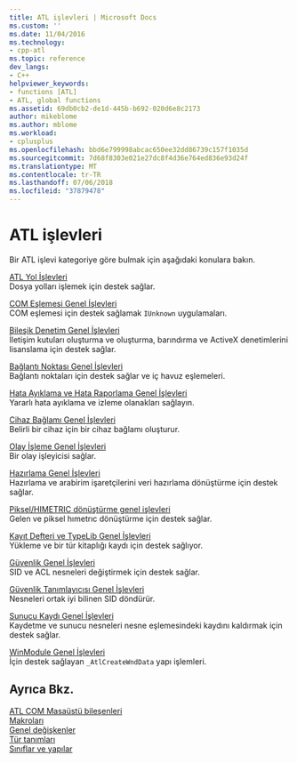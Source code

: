 ```yaml
---
title: ATL işlevleri | Microsoft Docs
ms.custom: ''
ms.date: 11/04/2016
ms.technology:
- cpp-atl
ms.topic: reference
dev_langs:
- C++
helpviewer_keywords:
- functions [ATL]
- ATL, global functions
ms.assetid: 69db0cb2-de1d-445b-b692-020d6e8c2173
author: mikeblome
ms.author: mblome
ms.workload:
- cplusplus
ms.openlocfilehash: bbd6e799998abcac650ee32dd86739c157f1035d
ms.sourcegitcommit: 7d68f8303e021e27dc8f4d36e764ed836e93d24f
ms.translationtype: MT
ms.contentlocale: tr-TR
ms.lasthandoff: 07/06/2018
ms.locfileid: "37879478"
---
```

# <a name="atl-functions"></a>ATL işlevleri


Bir ATL işlevi kategoriye göre bulmak için aşağıdaki konulara bakın.  
  
 [ATL Yol İşlevleri](../../atl/reference/com-map-global-functions.md)  
 Dosya yolları işlemek için destek sağlar.
 
 [COM Eşlemesi Genel İşlevleri](../../atl/reference/com-map-global-functions.md)  
 COM eşlemesi için destek sağlamak `IUnknown` uygulamaları.  
  
 [Bileşik Denetim Genel İşlevleri](../../atl/reference/composite-control-global-functions.md)  
 İletişim kutuları oluşturma ve oluşturma, barındırma ve ActiveX denetimlerini lisanslama için destek sağlar.  
  
 [Bağlantı Noktası Genel İşlevleri](../../atl/reference/connection-point-global-functions.md)  
 Bağlantı noktaları için destek sağlar ve iç havuz eşlemeleri.  
  
 [Hata Ayıklama ve Hata Raporlama Genel İşlevleri](../../atl/reference/debugging-and-error-reporting-global-functions.md)  
 Yararlı hata ayıklama ve izleme olanakları sağlayın.  
  
 [Cihaz Bağlamı Genel İşlevleri](../../atl/reference/device-context-global-functions.md)  
 Belirli bir cihaz için bir cihaz bağlamı oluşturur.  
  
 [Olay İşleme Genel İşlevleri](../../atl/reference/event-handling-global-functions.md)  
 Bir olay işleyicisi sağlar.  
  
 [Hazırlama Genel İşlevleri](../../atl/reference/marshaling-global-functions.md)  
 Hazırlama ve arabirim işaretçilerini veri hazırlama dönüştürme için destek sağlar.  
  
 [Piksel/HIMETRIC dönüştürme genel işlevleri](../../atl/reference/pixel-himetric-conversion-global-functions.md)  
 Gelen ve piksel hımetrıc dönüştürme için destek sağlar.  
  
 [Kayıt Defteri ve TypeLib Genel İşlevleri](../../atl/reference/registry-and-typelib-global-functions.md)  
 Yükleme ve bir tür kitaplığı kaydı için destek sağlıyor.  
  
 [Güvenlik Genel İşlevleri](../../atl/reference/security-global-functions.md)  
 SID ve ACL nesneleri değiştirmek için destek sağlar.  
  
 [Güvenlik Tanımlayıcısı Genel İşlevleri](../../atl/reference/security-identifier-global-functions.md)  
 Nesneleri ortak iyi bilinen SID döndürür.  
  
 [Sunucu Kaydı Genel İşlevleri](../../atl/reference/server-registration-global-functions.md)  
 Kaydetme ve sunucu nesneleri nesne eşlemesindeki kaydını kaldırmak için destek sağlar.  
  
 [WinModule Genel İşlevleri](../../atl/reference/winmodule-global-functions.md)  
 İçin destek sağlayan `_AtlCreateWndData` yapı işlemleri.  
  
## <a name="see-also"></a>Ayrıca Bkz.  
    
 [ATL COM Masaüstü bileşenleri](../../atl/atl-com-desktop-components.md)   
 [Makroları](../../atl/reference/atl-macros.md)   
 [Genel değişkenler](../../atl/reference/atl-global-variables.md)   
 [Tür tanımları](../../atl/reference/atl-typedefs.md)   
 [Sınıflar ve yapılar](../../atl/reference/atl-classes.md)
